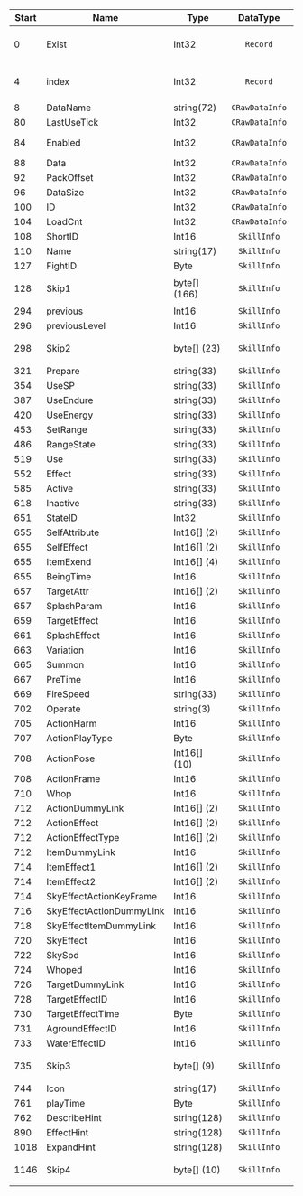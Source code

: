 |Start|Name|Type|DataType|Description|Example|
|---|---|---|:---:|:---:|---|
|0|Exist|Int32|`Record`|Should be used in the game|1|
|4|index|Int32|`Record`|Main search index|295|
|8|DataName|string(72)|`CRawDataInfo`|Data name|`Encumbered Skeleton`|
|80|LastUseTick|Int32|`CRawDataInfo`||0|
|84|Enabled|Int32|`CRawDataInfo`|Is the data enabled|1|
|88|Data|Int32|`CRawDataInfo`||0|
|92|PackOffset|Int32|`CRawDataInfo`||0|
|96|DataSize|Int32|`CRawDataInfo`||0|
|100|ID|Int32|`CRawDataInfo`|Data ID|295|
|104|LoadCnt|Int32|`CRawDataInfo`||0|
|108|ShortID|Int16|`SkillInfo`||295|
|110|Name|string(17)|`SkillInfo`||`Encumbered Skele`|
|127|FightID|Byte|`SkillInfo`||1|
|128|Skip1|byte[] (166)|`SkillInfo`|`Data that is not yet known`|`FF0AFEFEFEFEFEFEFEFEFEFEFEFEFEFEFEFE0100FFFFFEFFFEFFFEFFFEFFFEFFFEFFFEFFFEFFFEFFFEFFFEFFFEFFFEFFFEFF0100FFFFFEFFFEFFFEFFFEFFFEFFFEFFFEFFFEFFFEFFFEFFFEFFFEFFFEFFFEFF0100FFFFFEFFFEFFFEFFFEFFFEFFFEFFFEFFFEFFFEFFFEFFFEFFFEFFFEFFFEFFFFFFFFFF0000FEFF000000000000000000000000000000000000000000000000000000000000000000000000000000000001FFFF`|
|294|previous|Int16|`SkillInfo`||-1|
|296|previousLevel|Int16|`SkillInfo`||-1|
|298|Skip2|byte[] (23)|`SkillInfo`|`Data that is not yet known`|`FEFFFEFFFEFFFEFF010202002003040100000000000000`|
|321|Prepare|string(33)|`SkillInfo`||`0`|
|354|UseSP|string(33)|`SkillInfo`||`0`|
|387|UseEndure|string(33)|`SkillInfo`||`0`|
|420|UseEnergy|string(33)|`SkillInfo`||`0`|
|453|SetRange|string(33)|`SkillInfo`||`0`|
|486|RangeState|string(33)|`SkillInfo`||`0`|
|519|Use|string(33)|`SkillInfo`||`0`|
|552|Effect|string(33)|`SkillInfo`||`Skill_klcs_End`|
|585|Active|string(33)|`SkillInfo`||`0`|
|618|Inactive|string(33)|`SkillInfo`||`0`|
|651|StateID|Int32|`SkillInfo`||0|
|655|SelfAttribute|Int16[] (2)|`SkillInfo`||`0`, `0`|
|655|SelfEffect|Int16[] (2)|`SkillInfo`||`0`, `0`|
|655|ItemExend|Int16[] (4)|`SkillInfo`||`0`, `0`, `0`, `0`|
|655|BeingTime|Int16|`SkillInfo`||0|
|657|TargetAttr|Int16[] (2)|`SkillInfo`||`0`, `0`|
|657|SplashParam|Int16|`SkillInfo`||0|
|659|TargetEffect|Int16|`SkillInfo`||0|
|661|SplashEffect|Int16|`SkillInfo`||0|
|663|Variation|Int16|`SkillInfo`||0|
|665|Summon|Int16|`SkillInfo`||0|
|667|PreTime|Int16|`SkillInfo`||0|
|669|FireSpeed|string(33)|`SkillInfo`||`SkillCooldown_klcs`|
|702|Operate|string(3)|`SkillInfo`||``|
|705|ActionHarm|Int16|`SkillInfo`||256|
|707|ActionPlayType|Byte|`SkillInfo`||0|
|708|ActionPose|Int16[] (10)|`SkillInfo`||`1`, `11`, `0`, `0`, `0`, `0`, `0`, `0`, `0`, `0`|
|708|ActionFrame|Int16|`SkillInfo`||0|
|710|Whop|Int16|`SkillInfo`||0|
|712|ActionDummyLink|Int16[] (2)|`SkillInfo`||`104`, `-1`|
|712|ActionEffect|Int16[] (2)|`SkillInfo`||`0`, `0`|
|712|ActionEffectType|Int16[] (2)|`SkillInfo`||`0`, `0`|
|712|ItemDummyLink|Int16|`SkillInfo`||0|
|714|ItemEffect1|Int16[] (2)|`SkillInfo`||`0`, `0`|
|714|ItemEffect2|Int16[] (2)|`SkillInfo`||`0`, `0`|
|714|SkyEffectActionKeyFrame|Int16|`SkillInfo`||0|
|716|SkyEffectActionDummyLink|Int16|`SkillInfo`||0|
|718|SkyEffectItemDummyLink|Int16|`SkillInfo`||0|
|720|SkyEffect|Int16|`SkillInfo`||0|
|722|SkySpd|Int16|`SkillInfo`||0|
|724|Whoped|Int16|`SkillInfo`||5|
|726|TargetDummyLink|Int16|`SkillInfo`||-1|
|728|TargetEffectID|Int16|`SkillInfo`||0|
|730|TargetEffectTime|Byte|`SkillInfo`||0|
|731|AgroundEffectID|Int16|`SkillInfo`||26880|
|733|WaterEffectID|Int16|`SkillInfo`||-256|
|735|Skip3|byte[] (9)|`SkillInfo`|`Data that is not yet known`|`FF8E03000000000000`|
|744|Icon|string(17)|`SkillInfo`||`s0225.tga`|
|761|playTime|Byte|`SkillInfo`||0|
|762|DescribeHint|string(128)|`SkillInfo`||`Monster Skill`|
|890|EffectHint|string(128)|`SkillInfo`||`Monster Skill`|
|1018|ExpandHint|string(128)|`SkillInfo`||`0`|
|1146|Skip4|byte[] (10)|`SkillInfo`|`Data that is not yet known`|`00000101000000000000`|
